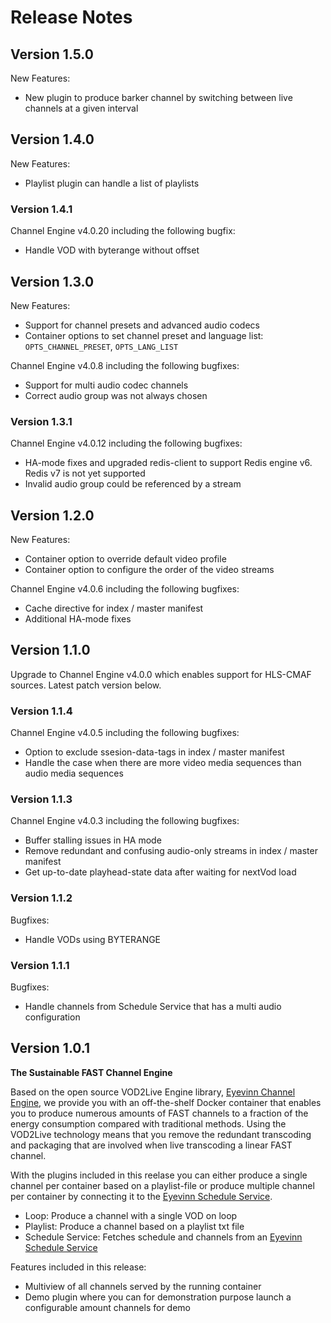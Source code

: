 # Release Notes

## Version 1.5.0

New Features:

- New plugin to produce barker channel by switching between live channels at a given interval

## Version 1.4.0

New Features:

- Playlist plugin can handle a list of playlists

### Version 1.4.1

Channel Engine v4.0.20 including the following bugfix:

- Handle VOD with byterange without offset

## Version 1.3.0

New Features:

- Support for channel presets and advanced audio codecs
- Container options to set channel preset and language list: `OPTS_CHANNEL_PRESET`, `OPTS_LANG_LIST`

Channel Engine v4.0.8 including the following bugfixes:

- Support for multi audio codec channels
- Correct audio group was not always chosen

### Version 1.3.1

Channel Engine v4.0.12 including the following bugfixes:

- HA-mode fixes and upgraded redis-client to support Redis engine v6. Redis v7 is not yet supported
- Invalid audio group could be referenced by a stream

## Version 1.2.0

New Features:

- Container option to override default video profile
- Container option to configure the order of the video streams

Channel Engine v4.0.6 including the following bugfixes:

- Cache directive for index / master manifest
- Additional HA-mode fixes

## Version 1.1.0

Upgrade to Channel Engine v4.0.0 which enables support for HLS-CMAF sources. Latest patch version below.

### Version 1.1.4

Channel Engine v4.0.5 including the following bugfixes:

- Option to exclude ssesion-data-tags in index / master manifest
- Handle the case when there are more video media sequences than audio media sequences

### Version 1.1.3

Channel Engine v4.0.3 including the following bugfixes:

- Buffer stalling issues in HA mode
- Remove redundant and confusing audio-only streams in index / master manifest
- Get up-to-date playhead-state data after waiting for nextVod load

### Version 1.1.2

Bugfixes:

- Handle VODs using BYTERANGE

### Version 1.1.1

Bugfixes:

- Handle channels from Schedule Service that has a multi audio configuration

## Version 1.0.1

**The Sustainable FAST Channel Engine**

Based on the open source VOD2Live Engine library, [Eyevinn Channel Engine](https://github.com/Eyevinn/channel-engine), we provide you with an off-the-shelf Docker container that enables you to produce numerous amounts of FAST channels to a fraction of the energy consumption compared with traditional methods. Using the VOD2Live technology means that you remove the redundant transcoding and packaging that are involved when live transcoding a linear FAST channel.

With the plugins included in this reelase you can either produce a single channel per container based on a playlist-file or produce multiple channel per container by connecting it to the [Eyevinn Schedule Service](https://github.com/Eyevinn/schedule-service).

- Loop: Produce a channel with a single VOD on loop
- Playlist: Produce a channel based on a playlist txt file
- Schedule Service: Fetches schedule and channels from an [Eyevinn Schedule Service](https://github.com/Eyevinn/schedule-service)

Features included in this release:

- Multiview of all channels served by the running container
- Demo plugin where you can for demonstration purpose launch a configurable amount channels for demo
